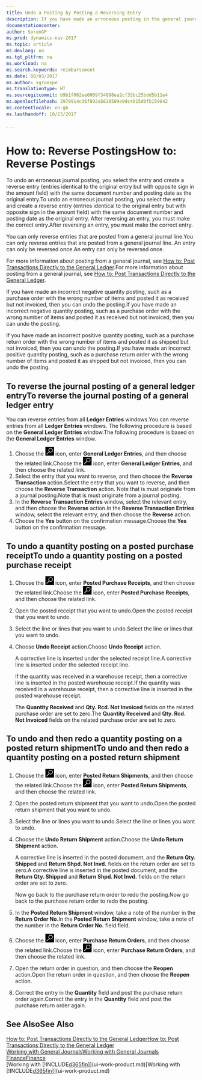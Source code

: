 ```yaml
---
title: Undo a Posting by Posting a Reversing Entry
description: If you have made an erroneous posting in the general journal, then you can use the Reverse Transaction function to undo the posting with a correct audit trail.
documentationcenter: 
author: SorenGP
ms.prod: dynamics-nav-2017
ms.topic: article
ms.devlang: na
ms.tgt_pltfrm: na
ms.workload: na
ms.search.keywords: reimbursement
ms.date: 08/03/2017
ms.author: sgroespe
ms.translationtype: HT
ms.sourcegitcommit: b9b1f062ee6009f34698ea2cf33bc25bdd5b11e4
ms.openlocfilehash: 2970914c36f892a5610509e9dc4015d0fb159642
ms.contentlocale: en-gb
ms.lasthandoff: 10/23/2017

---
```

# <a name="how-to-reverse-postings"></a><span data-ttu-id="5a1b8-103">How to: Reverse Postings</span><span class="sxs-lookup"><span data-stu-id="5a1b8-103">How to: Reverse Postings</span></span>
<span data-ttu-id="5a1b8-104">To undo an erroneous journal posting, you select the entry and create a reverse entry (entries identical to the original entry but with opposite sign in the amount field) with the same document number and posting date as the original entry.</span><span class="sxs-lookup"><span data-stu-id="5a1b8-104">To undo an erroneous journal posting, you select the entry and create a reverse entry (entries identical to the original entry but with opposite sign in the amount field) with the same document number and posting date as the original entry.</span></span> <span data-ttu-id="5a1b8-105">After reversing an entry, you must make the correct entry.</span><span class="sxs-lookup"><span data-stu-id="5a1b8-105">After reversing an entry, you must make the correct entry.</span></span>

<span data-ttu-id="5a1b8-106">You can only reverse entries that are posted from a general journal line.</span><span class="sxs-lookup"><span data-stu-id="5a1b8-106">You can only reverse entries that are posted from a general journal line.</span></span> <span data-ttu-id="5a1b8-107">An entry can only be reversed once.</span><span class="sxs-lookup"><span data-stu-id="5a1b8-107">An entry can only be reversed once.</span></span>

<span data-ttu-id="5a1b8-108">For more information about posting from a general journal, see [How to: Post Transactions Directly to the General Ledger](finance-how-post-transactions-directly.md).</span><span class="sxs-lookup"><span data-stu-id="5a1b8-108">For more information about posting from a general journal, see [How to: Post Transactions Directly to the General Ledger](finance-how-post-transactions-directly.md).</span></span>

<span data-ttu-id="5a1b8-109">If you have made an incorrect negative quantity posting, such as a purchase order with the wrong number of items and posted it as received but not invoiced, then you can undo the posting.</span><span class="sxs-lookup"><span data-stu-id="5a1b8-109">If you have made an incorrect negative quantity posting, such as a purchase order with the wrong number of items and posted it as received but not invoiced, then you can undo the posting.</span></span>

<span data-ttu-id="5a1b8-110">If you have made an incorrect positive quantity posting, such as a purchase return order with the wrong number of items and posted it as shipped but not invoiced, then you can undo the posting.</span><span class="sxs-lookup"><span data-stu-id="5a1b8-110">If you have made an incorrect positive quantity posting, such as a purchase return order with the wrong number of items and posted it as shipped but not invoiced, then you can undo the posting.</span></span>   

## <a name="to-reverse-the-journal-posting-of-a-general-ledger-entry"></a><span data-ttu-id="5a1b8-111">To reverse the journal posting of a general ledger entry</span><span class="sxs-lookup"><span data-stu-id="5a1b8-111">To reverse the journal posting of a general ledger entry</span></span>
<span data-ttu-id="5a1b8-112">You can reverse entries from all **Ledger Entries** windows.</span><span class="sxs-lookup"><span data-stu-id="5a1b8-112">You can reverse entries from all **Ledger Entries** windows.</span></span> <span data-ttu-id="5a1b8-113">The following procedure is based on the **General Ledger Entries** window.</span><span class="sxs-lookup"><span data-stu-id="5a1b8-113">The following procedure is based on the **General Ledger Entries** window.</span></span>
1. <span data-ttu-id="5a1b8-114">Choose the ![Search for Page or Report](media/ui-search/search_small.png "Search for Page or Report icon") icon, enter **General Ledger Entries**, and then choose the related link.</span><span class="sxs-lookup"><span data-stu-id="5a1b8-114">Choose the ![Search for Page or Report](media/ui-search/search_small.png "Search for Page or Report icon") icon, enter **General Ledger Entries**, and then choose the related link.</span></span>
2. <span data-ttu-id="5a1b8-115">Select the entry that you want to reverse, and then choose the **Reverse Transaction** action.</span><span class="sxs-lookup"><span data-stu-id="5a1b8-115">Select the entry that you want to reverse, and then choose the **Reverse Transaction** action.</span></span> <span data-ttu-id="5a1b8-116">Note that is must originate from a journal posting.</span><span class="sxs-lookup"><span data-stu-id="5a1b8-116">Note that is must originate from a journal posting.</span></span>
3. <span data-ttu-id="5a1b8-117">In the **Reverse Transaction Entries** window, select the relevant entry, and then choose the **Reverse** action.</span><span class="sxs-lookup"><span data-stu-id="5a1b8-117">In the **Reverse Transaction Entries** window, select the relevant entry, and then choose the **Reverse** action.</span></span>
4. <span data-ttu-id="5a1b8-118">Choose the **Yes** button on the confirmation message.</span><span class="sxs-lookup"><span data-stu-id="5a1b8-118">Choose the **Yes** button on the confirmation message.</span></span>

## <a name="to-undo-a-quantity-posting-on-a-posted-purchase-receipt"></a><span data-ttu-id="5a1b8-119">To undo a quantity posting on a posted purchase receipt</span><span class="sxs-lookup"><span data-stu-id="5a1b8-119">To undo a quantity posting on a posted purchase receipt</span></span>  

1.  <span data-ttu-id="5a1b8-120">Choose the ![Search for Page or Report](media/ui-search/search_small.png "Search for Page or Report icon") icon, enter **Posted Purchase Receipts**, and then choose the related link.</span><span class="sxs-lookup"><span data-stu-id="5a1b8-120">Choose the ![Search for Page or Report](media/ui-search/search_small.png "Search for Page or Report icon") icon, enter **Posted Purchase Receipts**, and then choose the related link.</span></span>  
2.  <span data-ttu-id="5a1b8-121">Open the posted receipt that you want to undo.</span><span class="sxs-lookup"><span data-stu-id="5a1b8-121">Open the posted receipt that you want to undo.</span></span>  
3.  <span data-ttu-id="5a1b8-122">Select the line or lines that you want to undo.</span><span class="sxs-lookup"><span data-stu-id="5a1b8-122">Select the line or lines that you want to undo.</span></span>  
4.  <span data-ttu-id="5a1b8-123">Choose **Undo Receipt** action.</span><span class="sxs-lookup"><span data-stu-id="5a1b8-123">Choose **Undo Receipt** action.</span></span>

    <span data-ttu-id="5a1b8-124">A corrective line is inserted under the selected receipt line.</span><span class="sxs-lookup"><span data-stu-id="5a1b8-124">A corrective line is inserted under the selected receipt line.</span></span>  

    <span data-ttu-id="5a1b8-125">If the quantity was received in a warehouse receipt, then a corrective line is inserted in the posted warehouse receipt.</span><span class="sxs-lookup"><span data-stu-id="5a1b8-125">If the quantity was received in a warehouse receipt, then a corrective line is inserted in the posted warehouse receipt.</span></span>  

    <span data-ttu-id="5a1b8-126">The **Quantity Received** and **Qty. Rcd. Not Invoiced** fields on the related purchase order are set to zero.</span><span class="sxs-lookup"><span data-stu-id="5a1b8-126">The **Quantity Received** and **Qty. Rcd. Not Invoiced** fields on the related purchase order are set to zero.</span></span>

## <a name="to-undo-and-then-redo-a-quantity-posting-on-a-posted-return-shipment"></a><span data-ttu-id="5a1b8-127">To undo and then redo a quantity posting on a posted return shipment</span><span class="sxs-lookup"><span data-stu-id="5a1b8-127">To undo and then redo a quantity posting on a posted return shipment</span></span>

1.  <span data-ttu-id="5a1b8-128">Choose the ![Search for Page or Report](media/ui-search/search_small.png "Search for Page or Report icon") icon, enter **Posted Return Shipments**, and then choose the related link.</span><span class="sxs-lookup"><span data-stu-id="5a1b8-128">Choose the ![Search for Page or Report](media/ui-search/search_small.png "Search for Page or Report icon") icon, enter **Posted Return Shipments**, and then choose the related link.</span></span>  
2.  <span data-ttu-id="5a1b8-129">Open the posted return shipment that you want to undo.</span><span class="sxs-lookup"><span data-stu-id="5a1b8-129">Open the posted return shipment that you want to undo.</span></span>
3. <span data-ttu-id="5a1b8-130">Select the line or lines you want to undo.</span><span class="sxs-lookup"><span data-stu-id="5a1b8-130">Select the line or lines you want to undo.</span></span>  

4.  <span data-ttu-id="5a1b8-131">Choose the **Undo Return Shipment** action.</span><span class="sxs-lookup"><span data-stu-id="5a1b8-131">Choose the **Undo Return Shipment** action.</span></span>  

    <span data-ttu-id="5a1b8-132">A corrective line is inserted in the posted document, and the **Return Qty. Shipped** and **Return Shpd. Not Invd.** fields on the return order are set to zero.</span><span class="sxs-lookup"><span data-stu-id="5a1b8-132">A corrective line is inserted in the posted document, and the **Return Qty. Shipped** and **Return Shpd. Not Invd.** fields on the return order are set to zero.</span></span>  

    <span data-ttu-id="5a1b8-133">Now go back to the purchase return order to redo the posting.</span><span class="sxs-lookup"><span data-stu-id="5a1b8-133">Now go back to the purchase return order to redo the posting.</span></span>  

5.  <span data-ttu-id="5a1b8-134">In the **Posted Return Shipment** window, take a note of the number in the **Return Order No.**</span><span class="sxs-lookup"><span data-stu-id="5a1b8-134">In the **Posted Return Shipment** window, take a note of the number in the **Return Order No.**</span></span> <span data-ttu-id="5a1b8-135">field.</span><span class="sxs-lookup"><span data-stu-id="5a1b8-135">field.</span></span>  
6.  <span data-ttu-id="5a1b8-136">Choose the ![Search for Page or Report](media/ui-search/search_small.png "Search for Page or Report icon") icon, enter **Purchase Return Orders**, and then choose the related link.</span><span class="sxs-lookup"><span data-stu-id="5a1b8-136">Choose the ![Search for Page or Report](media/ui-search/search_small.png "Search for Page or Report icon") icon, enter **Purchase Return Orders**, and then choose the related link.</span></span>  
7.  <span data-ttu-id="5a1b8-137">Open the return order in question, and then choose the **Reopen** action.</span><span class="sxs-lookup"><span data-stu-id="5a1b8-137">Open the return order in question, and then choose the **Reopen** action.</span></span>  
8.  <span data-ttu-id="5a1b8-138">Correct the entry in the **Quantity** field and post the purchase return order again.</span><span class="sxs-lookup"><span data-stu-id="5a1b8-138">Correct the entry in the **Quantity** field and post the purchase return order again.</span></span>  

## <a name="see-also"></a><span data-ttu-id="5a1b8-139">See Also</span><span class="sxs-lookup"><span data-stu-id="5a1b8-139">See Also</span></span>
[<span data-ttu-id="5a1b8-140">How to: Post Transactions Directly to the General Ledger</span><span class="sxs-lookup"><span data-stu-id="5a1b8-140">How to: Post Transactions Directly to the General Ledger</span></span>](finance-how-post-transactions-directly.md)  
[<span data-ttu-id="5a1b8-141">Working with General Journals</span><span class="sxs-lookup"><span data-stu-id="5a1b8-141">Working with General Journals</span></span>](ui-work-general-journals.md)  
[<span data-ttu-id="5a1b8-142">Finance</span><span class="sxs-lookup"><span data-stu-id="5a1b8-142">Finance</span></span>](finance.md)  
<span data-ttu-id="5a1b8-143">[Working with [!INCLUDE[d365fin](includes/d365fin_md.md)]](ui-work-product.md)</span><span class="sxs-lookup"><span data-stu-id="5a1b8-143">[Working with [!INCLUDE[d365fin](includes/d365fin_md.md)]](ui-work-product.md)</span></span>  

